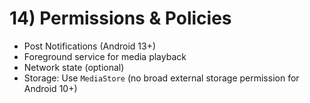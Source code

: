 # 14) Permissions & Policies
- Post Notifications (Android 13+)
- Foreground service for media playback
- Network state (optional)
- Storage: Use `MediaStore` (no broad external storage permission for Android 10+)
